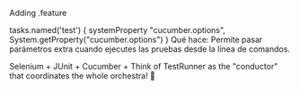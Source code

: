 Adding .feature

tasks.named('test') {
    systemProperty "cucumber.options", System.getProperty("cucumber.options")
}
Qué hace: Permite pasar parámetros extra cuando ejecutes las pruebas desde la línea de comandos.

Selenium + JUnit + Cucumber +
Think of TestRunner as the "conductor" that coordinates the whole orchestra! 🎼